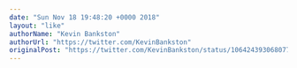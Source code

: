 ```yaml
---
date: "Sun Nov 18 19:48:20 +0000 2018"
layout: "like"
authorName: "Kevin Bankston"
authorUrl: "https://twitter.com/KevinBankston"
originalPost: "https://twitter.com/KevinBankston/status/1064243930680778753"
---
```

